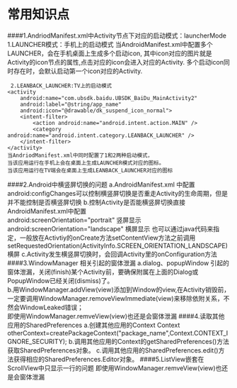 # **常用知识点** #
####1.AndriodManifest.xml中Activity节点下<intent-filter>对应的启动模式：launcherMode 
	 1.LAUNCHER模式：手机上的启动模式
	<activity
     	android:name="com.ubsdk.baidu.UBSDK_BaiDu_MainActivity2"
     	android:label="@string/app_name" 
     	android:icon="@drawable/dk_suspend_icon_normal">
		<intent-filter>
			<action android:name="android.intent.action.MAIN"/>
			<category android:name="android.intent.category.LAUNCHER"/>
		</intent-filter>
	</activity> 
	当AndroidManifest.xml中配置多个LAUNCHER，会在手机桌面上生成多个启动icon, 
	其中icon对应的图片就是Activity的icon节点的属性,点击对应的icon会进入对应的Activity. 
	多个启动icon同时存在时，会默认启动第一个icon对应的Activity. 

     2.LEANBACK_LAUNCHER:TV上的启动模式  
	<activity
     	android:name="com.ubsdk.baidu.UBSDK_BaiDu_MainActivity2"
     	android:label="@string/app_name" 
     	android:icon="@drawable/dk_suspend_icon_normal">
		<intent-filter>
            <action android:name="android.intent.action.MAIN" />
            <category android:name="android.intent.category.LEANBACK_LAUNCHER" />
		</intent-filter>
	</activity> 
	当AndriodManifest.xml中同时配置了1和2两种启动模式， 
	当该应用运行在手机上会在桌面上生成LAUNCHER模式对应的图标。 
	当该应用运行在TV端会在桌面上生成LEANBACK_LAUNCHER对应的图标

####2.Android中横竖屏切换的问题
		a.AndroidManifest.xml 中配置android:configChanges可以控制横竖屏切换是否重走Activity的生命周期，但是并不能控制是否横竖屏切换
		b.控制Activity是否能横竖屏切换直接AndroidManifest.xml中配置  
			android:screenOrientation="portrait" 竖屏显示 
			android:screenOrientation="landscape" 横屏显示 
		也可以通过java代码来指定，一般放在Activtiy的onCreate方法setContentView方法之前调用  
			setRequestedOrientation(ActivityInfo.SCREEN_ORIENTATION_LANDSCAPE)横屏 
		c.Activity发生横竖屏切换时，会回调Activity里的onConfiguration方法  
####3.WindowManager 相关引起的窗体泄漏 
		a.dialog、popupWindow 引起的窗体泄漏，关闭(finish)某个Activity前，要确保附属在上面的Dialog或PopupWindow已经关闭(dismiss)了。  
		b.用WindowManager.addView(view)添加到Window的view,在Activity销毁前，一定要调用WindowManager.removeViewImmediate(view)来移除依附关系，不然会WindowLeaked错误；  
		即使用WindowManager.remveView(view)也还是会窗体泄漏 
####4.读取其他应用的SharedPreferences 
	a.创建其他应用的Context
	  Context otherContext=createPackageContext("package_name",Context.CONTEXT_IGNORE_SECURITY); 
	b.调用其他应用的Context的getSharedPreferences()方法获取SharedPreferences对象。 
	c.调用其他应用的SharedPreferences.edit()方法获得相应的SharedPreferences.Editor对象。 
####5.ListView嵌套在ScrollView中只显示一行的问题 
		即使用WindowManager.remveView(view)也还是会窗体泄漏
